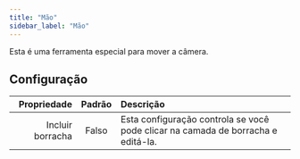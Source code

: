 ```yaml
---
title: "Mão"
sidebar_label: "Mão"
---
```



Esta é uma ferramenta especial para mover a câmera.

## Configuração

|      Propriedade | Padrão | Descrição                                                                        |
| ----------------:|:------:|:-------------------------------------------------------------------------------- |
| Incluir borracha | Falso  | Esta configuração controla se você pode clicar na camada de borracha e editá-la. |
